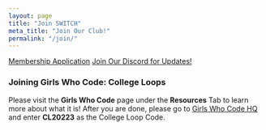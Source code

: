 ```yaml
---
layout: page
title: "Join SWITCH"
meta_title: "Join Our Club!"
permalink: "/join/"
---
```


<a href="https://docs.google.com/forms/d/e/1FAIpQLSf6kbNMC1xUwpUOEmmOXLEkX_4U3KCcpRSjkLsZqJ4Igng1UQ/viewform" class="success button">Membership Application</a>
<a href="https://discordapp.com/invite/kzJWvxZ" class="primary button">Join Our Discord for Updates!</a>

### Joining Girls Who Code: College Loops

Please visit the <strong>Girls Who Code</strong> page under the <strong>Resources</strong> Tab to learn more about what it is! After you are done, please go to <a href="https://hq.girlswhocode.com/gwc/join-loop">Girls Who Code HQ</a> and enter <strong>CL20223</strong> as the College Loop Code. 